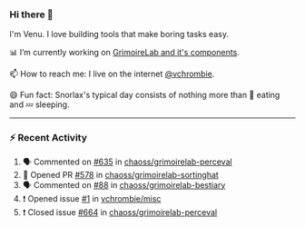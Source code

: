 ### Hi there 👋

I'm Venu. I love building tools that make boring tasks easy.

📊 I’m currently working on [GrimoireLab and it's components](https://chaoss.github.io/grimoirelab).

📫 How to reach me: I live on the internet [@vchrombie](https://www.google.co.in/search?q=vchrombie).

😄 Fun fact: Snorlax's typical day consists of nothing more than :doughnut: eating and :zzz: sleeping.

---

### :zap: Recent Activity

<!--START_SECTION:activity-->
1. 🗣 Commented on [#635](https://github.com/chaoss/grimoirelab-perceval/issues/635) in [chaoss/grimoirelab-perceval](https://github.com/chaoss/grimoirelab-perceval)
2. 💪 Opened PR [#578](https://github.com/chaoss/grimoirelab-sortinghat/pull/578) in [chaoss/grimoirelab-sortinghat](https://github.com/chaoss/grimoirelab-sortinghat)
3. 🗣 Commented on [#88](https://github.com/chaoss/grimoirelab-bestiary/issues/88) in [chaoss/grimoirelab-bestiary](https://github.com/chaoss/grimoirelab-bestiary)
4. ❗️ Opened issue [#1](https://github.com/vchrombie/misc/issues/1) in [vchrombie/misc](https://github.com/vchrombie/misc)
5. ❗️ Closed issue [#664](https://github.com/chaoss/grimoirelab-perceval/issues/664) in [chaoss/grimoirelab-perceval](https://github.com/chaoss/grimoirelab-perceval)
<!--END_SECTION:activity-->

<!--
**vchrombie/vchrombie** is a ✨ _special_ ✨ repository because its `README.md` (this file) appears on your GitHub profile.

Here are some ideas to get you started:

- 🔭 I’m currently working on ...
- 🌱 I’m currently learning ...
- 👯 I’m looking to collaborate on ...
- 🤔 I’m looking for help with ...
- 💬 Ask me about ...
- 📫 How to reach me: ...
- 😄 Pronouns: ...
- ⚡ Fun fact: ...
-->
